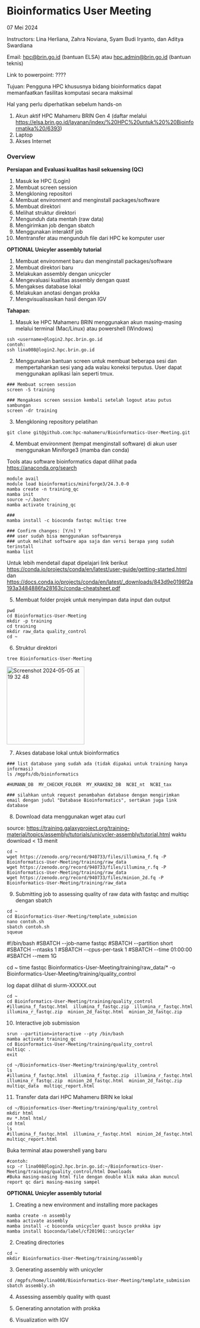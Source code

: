 # Bioinformatics User Meeting
07 Mei 2024

Instructors:
Lina Herliana, Zahra Noviana, Syam Budi Iryanto, dan Aditya Swardiana

Email: hpc@brin.go.id (bantuan ELSA) atau hpc.admin@brin.go.id (bantuan teknis)

Link to powerpoint: ????

Tujuan: Pengguna HPC khususnya bidang bioinformatics dapat memanfaatkan fasilitas komputasi secara maksimal

Hal yang perlu diperhatikan sebelum hands-on
1. Akun aktif HPC Mahameru BRIN Gen 4 (daftar melalui https://elsa.brin.go.id/layanan/index/%20HPC%20untuk%20%20Bioinformatika%20/6393)
2. Laptop
3. Akses Internet

### **Overview**
**Persiapan and Evaluasi kualitas hasil sekuensing (QC)**
1. Masuk ke HPC (Login)
2. Membuat screen session
3. Mengkloning repositori
4. Membuat environment and menginstall packages/software
5. Membuat direktori
6. Melihat struktur direktori
8. Mengunduh data mentah (raw data)
9. Mengirimkan job dengan sbatch
10. Menggunakan interaktif job
11. Mentransfer atau mengunduh file dari HPC ke komputer user

**OPTIONAL Unicyler assembly tutorial**

1. Membuat environment baru dan menginstall packages/software
2. Membuat direktori baru
3. Melakukan assembly dengan unicycler
4. Mengevaluasi kualitas assembly dengan quast
5. Mengakses database lokal
6. Melakukan anotasi dengan prokka
7. Mengvisualisasikan hasil dengan IGV


**Tahapan**:
1. Masuk ke HPC Mahameru BRIN menggunakan akun masing-masing melalui terminal (Mac/Linux) atau powershell (Windows)

```
ssh <username>@login2.hpc.brin.go.id
contoh:
ssh lina008@login2.hpc.brin.go.id
```
2. Menggunakan bantuan screen untuk membuat beberapa sesi dan mempertahankan sesi yang ada walau koneksi terputus. User dapat menggunakan aplikasi lain seperti tmux.

```
### Membuat screen session
screen -S training

### Mengakses screen session kembali setelah logout atau putus sambungan
screen -dr training 
```
3. Mengkloning repository pelatihan
```
git clone git@github.com:hpc-mahameru/Bioinformatics-User-Meeting.git
```
4. Membuat environment (tempat menginstall software) di akun user menggunakan Miniforge3 (mamba dan conda)

Tools atau software bioinformatics dapat dilihat pada https://anaconda.org/search

```
module avail
module load bioinformatics/miniforge3/24.3.0-0
mamba create -n training_qc
mamba init
source ~/.bashrc
mamba activate training_qc

###
mamba install -c bioconda fastqc multiqc tree

### Confirm changes: [Y/n] Y
### user sudah bisa menggunakan softwarenya
### untuk melihat software apa saja dan versi berapa yang sudah terinstall
mamba list
```
Untuk lebih mendetail dapat dipelajari link berikut https://conda.io/projects/conda/en/latest/user-guide/getting-started.html
dan https://docs.conda.io/projects/conda/en/latest/_downloads/843d9e0198f2a193a3484886fa28163c/conda-cheatsheet.pdf


5. Membuat folder projek untuk menyimpan data input dan output

```
pwd
cd Bioinformatics-User-Meeting
mkdir -p training
cd training
mkdir raw_data quality_control
cd ~
```

6. Struktur direktori

```
tree Bioinformatics-User-Meeting
```
<img width="209" alt="Screenshot 2024-05-05 at 19 32 48" src="https://github.com/hpc-mahameru/Bioinformatics-User-Meeting/assets/57382343/86f77bdf-ae97-4e5d-bbfc-f0d2bc2782a7">


7. Akses database lokal untuk bioinformatics
```
### list database yang sudah ada (tidak dipakai untuk training hanya informasi)
ls /mgpfs/db/bioinformatics

#HUMANN_DB  MY_CHECKM_FOLDER  MY_KRAKEN2_DB  NCBI_nt  NCBI_tax

### silahkan untuk request penambahan database dengan mengirimkan email dengan judul "Database Bioinformatics", sertakan juga link database
```
8. Download data menggunakan wget atau curl

source: https://training.galaxyproject.org/training-material/topics/assembly/tutorials/unicycler-assembly/tutorial.html
waktu download < 13 menit
```
cd ~
wget https://zenodo.org/record/940733/files/illumina_f.fq -P Bioinformatics-User-Meeting/training/raw_data
wget https://zenodo.org/record/940733/files/illumina_r.fq -P Bioinformatics-User-Meeting/training/raw_data
wget https://zenodo.org/record/940733/files/minion_2d.fq -P Bioinformatics-User-Meeting/training/raw_data
```

9. Submitting job to assessing quality of raw data with fastqc and multiqc dengan sbatch

```
cd ~
cd Bioinformatics-User-Meeting/template_submision
nano contoh.sh
sbatch contoh.sh
squeue
```

#!/bin/bash
#SBATCH --job-name fastqc
#SBATCH --partition short
#SBATCH --ntasks 1
#SBATCH --cpus-per-task 1
#SBATCH --time 01:00:00
#SBATCH --mem 1G


cd ~
time fastqc Bioinformatics-User-Meeting/training/raw_data/* -o Bioinformatics-User-Meeting/training/quality_control


log dapat dilihat di slurm-XXXXX.out

```
cd ~
cd Bioinformatics-User-Meeting/training/quality_control
#illumina_f_fastqc.html  illumina_f_fastqc.zip  illumina_r_fastqc.html  illumina_r_fastqc.zip  minion_2d_fastqc.html  minion_2d_fastqc.zip
```

10. Interactive job submission

```
srun --partition=interactive --pty /bin/bash
mamba activate training_qc
cd Bioinformatics-User-Meeting/training/quality_control
multiqc .
exit
```

```
cd ~/Bioinformatics-User-Meeting/training/quality_control
ls
#illumina_f_fastqc.html  illumina_f_fastqc.zip  illumina_r_fastqc.html  illumina_r_fastqc.zip  minion_2d_fastqc.html  minion_2d_fastqc.zip  multiqc_data  multiqc_report.html
```


11. Transfer data dari HPC Mahameru BRIN ke lokal


```
cd ~/Bioinformatics-User-Meeting/training/quality_control
mkdir html
mv *.html html/
cd html
ls
#illumina_f_fastqc.html  illumina_r_fastqc.html  minion_2d_fastqc.html  multiqc_report.html
```
Buka terminal atau powershell yang baru

```
#contoh:
scp -r lina008@login2.hpc.brin.go.id:~/Bioinformatics-User-Meeting/training/quality_control/html Downloads
#Buka masing-masing html file dengan double klik maka akan muncul report qc dari masing-masing sampel
```

**OPTIONAL Unicyler assembly tutorial**

1. Creating a new environment and installing more packages
```
mamba create -n assembly
mamba activate assembly
mamba install -c bioconda unicycler quast busco prokka igv
mamba install bioconda/label/cf201901::unicycler
```
2. Creating directories
```
cd ~
mkdir Bioinformatics-User-Meeting/training/assembly
```
3. Generating assembly with unicycler
```
cd /mgpfs/home/lina008/Bioinformatics-User-Meeting/template_submision
sbatch assembly.sh
```
4. Assessing assembly quality with quast

5. Generating annotation with prokka
6. Visualization with IGV

